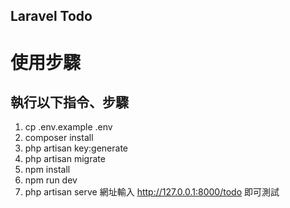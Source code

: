 
## Laravel Todo 
# 使用步驟
## 執行以下指令、步驟
1. cp .env.example .env
2. composer install
3. php artisan key:generate
4. php artisan migrate
5. npm install
6. npm run dev
7. php artisan serve
網址輸入 http://127.0.0.1:8000/todo 即可測試

